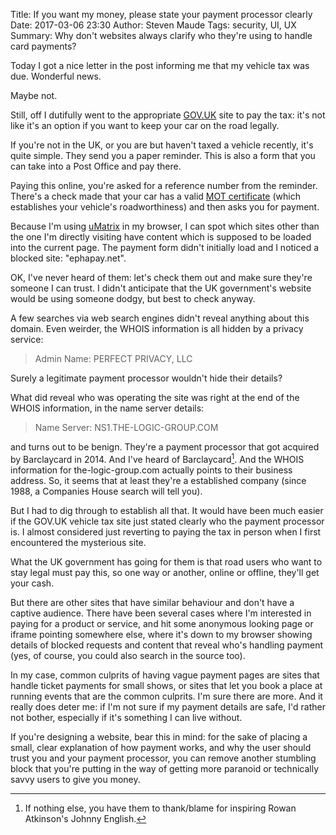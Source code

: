 Title: If you want my money, please state your payment processor clearly
Date: 2017-03-06 23:30
Author: Steven Maude
Tags: security, UI, UX
Summary: Why don't websites always clarify who they're using to handle
         card payments?

Today I got a nice letter in the post informing me that my vehicle tax
was due. Wonderful news.

Maybe not.

Still, off I dutifully went to the appropriate [GOV.UK](https://gov.uk)
site to pay the tax: it's not like it's an option if you want to keep
your car on the road legally.

If you're not in the UK, or you are but haven't taxed a vehicle
recently, it's quite simple. They send you a paper reminder. This is
also a form that you can take into a Post Office and pay there.

Paying this online, you're asked for a reference number from the
reminder. There's a check made that your car has a valid [MOT
certificate](https://en.wikipedia.org/wiki/MOT_test) (which establishes
your vehicle's roadworthiness) and then asks you for payment.

Because I'm using
[uMatrix]({filename}../2014/taking-control-of-chromium-and-chrome.md) in
my browser, I can spot which sites other than the one I'm directly
visiting have content which is supposed to be loaded into the current
page. The payment form didn't initially load and I noticed a blocked
site: "ephapay.net".

OK, I've never heard of them: let's check them out and make sure they're
someone I can trust. I didn't anticipate that the UK government's
website would be using someone dodgy, but best to check anyway.

A few searches via web search engines didn't reveal anything about this
domain. Even weirder, the WHOIS information is all hidden by a privacy
service:

> Admin Name: PERFECT PRIVACY, LLC

Surely a legitimate payment processor wouldn't hide their details?

What did reveal who was operating the site was right at the end of the
WHOIS information, in the name server details:

> Name Server: NS1.THE-LOGIC-GROUP.COM

and turns out to be benign. They're a payment processor that got
acquired by Barclaycard in 2014. And I've heard of Barclaycard[^1]. And
the WHOIS information for the-logic-group.com actually points to their
business address. So, it seems that at least they're a established
company (since 1988, a Companies House search will tell you).

But I had to dig through to establish all that. It would have been much
easier if the GOV.UK vehicle tax site just stated clearly who the
payment processor is. I almost considered just reverting to paying the
tax in person when I first encountered the mysterious site.

What the UK government has going for them is that road users who want to
stay legal must pay this, so one way or another, online or offline,
they'll get your cash.

But there are other sites that have similar behaviour and don't have a
captive audience. There have been several cases where I'm interested in
paying for a product or service, and hit some anonymous looking page or
iframe pointing somewhere else, where it's down to my browser showing
details of blocked requests and content that reveal who's handling
payment (yes, of course, you could also search in the source too).

In my case, common culprits of having vague payment pages are sites that
handle ticket payments for small shows, or sites that let you book a
place at running events that are the common culprits. I'm sure there are
more. And it really does deter me: if I'm not sure if my payment details
are safe, I'd rather not bother, especially if it's something I can live
without.

If you're designing a website, bear this in mind: for the sake of
placing a small, clear explanation of how payment works, and why the
user should trust you and your payment processor, you can remove another
stumbling block that you're putting in the way of getting more paranoid
or technically savvy users to give you money.

[^1]: If nothing else, you have them to thank/blame for inspiring Rowan
Atkinson's Johnny English.
